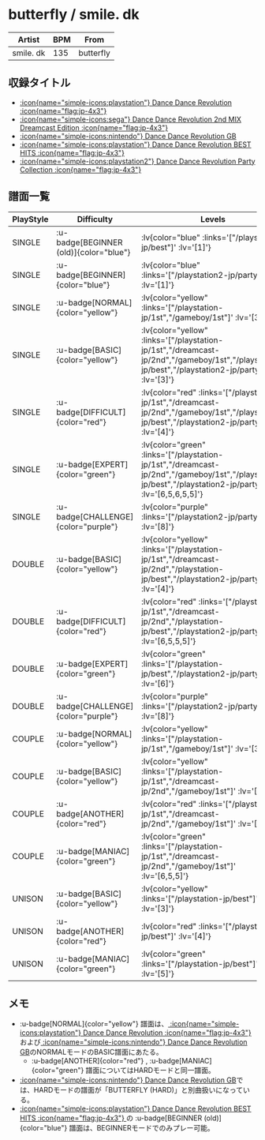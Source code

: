 # butterfly / smile. dk

|Artist|BPM|From|
|------|---|----|
|smile. dk|135|butterfly|

## 収録タイトル

- [ :icon{name="simple-icons:playstation"} Dance Dance Revolution :icon{name="flag:jp-4x3"} ](/playstation-jp/1st)
- [ :icon{name="simple-icons:sega"} Dance Dance Revolution 2nd MIX Dreamcast Edition :icon{name="flag:jp-4x3"} ](/dreamcast-jp/2nd)
- [ :icon{name="simple-icons:nintendo"} Dance Dance Revolution GB](/gameboy/1st)
- [ :icon{name="simple-icons:playstation"} Dance Dance Revolution BEST HITS :icon{name="flag:jp-4x3"} ](/playstation-jp/best)
- [ :icon{name="simple-icons:playstation2"} Dance Dance Revolution Party Collection :icon{name="flag:jp-4x3"} ](/playstation2-jp/party)

## 譜面一覧

|PlayStyle|Difficulty|Levels|Notes|Movie|
|---------|----------|------|-----|-----|
|SINGLE| :u-badge[BEGINNER (old)]{color="blue"} | :lv{color="blue" :links='["/playstation-jp/best"]' :lv='[1]'} |80/0||
|SINGLE| :u-badge[BEGINNER]{color="blue"} | :lv{color="blue" :links='["/playstation2-jp/party"]' :lv='[1]'} |88/0||
|SINGLE| :u-badge[NORMAL]{color="yellow"} | :lv{color="yellow" :links='["/playstation-jp/1st","/gameboy/1st"]' :lv='[3,2]'} |138/0||
|SINGLE| :u-badge[BASIC]{color="yellow"} | :lv{color="yellow" :links='["/playstation-jp/1st","/dreamcast-jp/2nd","/gameboy/1st","/playstation-jp/best","/playstation2-jp/party"]' :lv='[3]'} |160/0||
|SINGLE| :u-badge[DIFFICULT]{color="red"} | :lv{color="red" :links='["/playstation-jp/1st","/dreamcast-jp/2nd","/gameboy/1st","/playstation-jp/best","/playstation2-jp/party"]' :lv='[4]'} |160/0||
|SINGLE| :u-badge[EXPERT]{color="green"} | :lv{color="green" :links='["/playstation-jp/1st","/dreamcast-jp/2nd","/gameboy/1st","/playstation-jp/best","/playstation2-jp/party"]' :lv='[6,5,6,5,5]'} |213/0||
|SINGLE| :u-badge[CHALLENGE]{color="purple"} | :lv{color="purple" :links='["/playstation2-jp/party"]' :lv='[8]'} |323/4||
|DOUBLE| :u-badge[BASIC]{color="yellow"} | :lv{color="yellow" :links='["/playstation-jp/1st","/dreamcast-jp/2nd","/playstation-jp/best","/playstation2-jp/party"]' :lv='[4]'} |164/0||
|DOUBLE| :u-badge[DIFFICULT]{color="red"} | :lv{color="red" :links='["/playstation-jp/1st","/dreamcast-jp/2nd","/playstation-jp/best","/playstation2-jp/party"]' :lv='[6,5,5,5]'} |191/0||
|DOUBLE| :u-badge[EXPERT]{color="green"} | :lv{color="green" :links='["/playstation-jp/best","/playstation2-jp/party"]' :lv='[6]'} |223/0||
|DOUBLE| :u-badge[CHALLENGE]{color="purple"} | :lv{color="purple" :links='["/playstation2-jp/party"]' :lv='[8]'} |326/6||
|COUPLE| :u-badge[NORMAL]{color="yellow"} | :lv{color="yellow" :links='["/playstation-jp/1st","/gameboy/1st"]' :lv='[3,2]'} |||
|COUPLE| :u-badge[BASIC]{color="yellow"} | :lv{color="yellow" :links='["/playstation-jp/1st","/dreamcast-jp/2nd","/gameboy/1st"]' :lv='[3]'} |||
|COUPLE| :u-badge[ANOTHER]{color="red"} | :lv{color="red" :links='["/playstation-jp/1st","/dreamcast-jp/2nd","/gameboy/1st"]' :lv='[4]'} |||
|COUPLE| :u-badge[MANIAC]{color="green"} | :lv{color="green" :links='["/playstation-jp/1st","/dreamcast-jp/2nd","/gameboy/1st"]' :lv='[6,5,5]'} |||
|UNISON| :u-badge[BASIC]{color="yellow"} | :lv{color="yellow" :links='["/playstation-jp/best"]' :lv='[3]'} |||
|UNISON| :u-badge[ANOTHER]{color="red"} | :lv{color="red" :links='["/playstation-jp/best"]' :lv='[4]'} |||
|UNISON| :u-badge[MANIAC]{color="green"} | :lv{color="green" :links='["/playstation-jp/best"]' :lv='[5]'} |||

## メモ

- :u-badge[NORMAL]{color="yellow"} 譜面は、[ :icon{name="simple-icons:playstation"} Dance Dance Revolution :icon{name="flag:jp-4x3"} ](/playstation-jp/1st)および[ :icon{name="simple-icons:nintendo"} Dance Dance Revolution GB](/gameboy/1st)のNORMALモードのBASIC譜面にあたる。
  - :u-badge[ANOTHER]{color="red"} , :u-badge[MANIAC]{color="green"} 譜面についてはHARDモードと同一譜面。
- [ :icon{name="simple-icons:nintendo"} Dance Dance Revolution GB](/gameboy/1st)では、HARDモードの譜面が「BUTTERFLY (HARD)」と別曲扱いになっている。
- [ :icon{name="simple-icons:playstation"} Dance Dance Revolution BEST HITS :icon{name="flag:jp-4x3"} ](/playstation-jp/best)の :u-badge[BEGINNER (old)]{color="blue"} 譜面は、BEGINNERモードでのみプレー可能。

